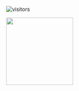 ![visitors](https://visitor-badge.glitch.me/badge?page_id=page.id)

<img height="180em" src="https://github-readme-stats.vercel.app/api?username=demiapollo_icons=true&hide_border=true&&count_private=true&include_all_commits=true" />
